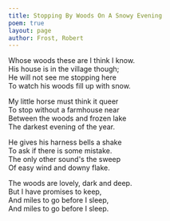 ```yaml
---
title: Stopping By Woods On A Snowy Evening
poem: true
layout: page
author: Frost, Robert
---
```


Whose woods these are I think I know.  
His house is in the village though;  
He will not see me stopping here  
To watch his woods fill up with snow.  

My little horse must think it queer  
To stop without a farmhouse near  
Between the woods and frozen lake  
The darkest evening of the year.  

He gives his harness bells a shake  
To ask if there is some mistake.  
The only other sound's the sweep  
Of easy wind and downy flake.  

The woods are lovely, dark and deep.  
But I have promises to keep,  
And miles to go before I sleep,  
And miles to go before I sleep.  
